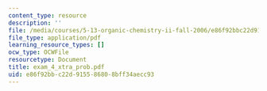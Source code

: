 ```yaml
---
content_type: resource
description: ''
file: /media/courses/5-13-organic-chemistry-ii-fall-2006/e86f92bbc22d915586808bff34aecc93_exam_4_xtra_prob.pdf
file_type: application/pdf
learning_resource_types: []
ocw_type: OCWFile
resourcetype: Document
title: exam_4_xtra_prob.pdf
uid: e86f92bb-c22d-9155-8680-8bff34aecc93
---
```

